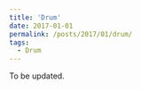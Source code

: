 ```yaml
---
title: 'Drum'
date: 2017-01-01
permalink: /posts/2017/01/drum/
tags:
  - Drum
---
```


To be updated.